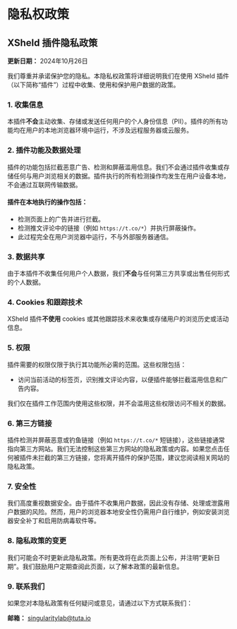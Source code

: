 # 隐私权政策

## XSheld 插件隐私政策

**更新日期：** 2024年10月26日

我们尊重并承诺保护您的隐私。本隐私权政策将详细说明我们在使用 XSheld 插件（以下简称“插件”）过程中收集、使用和保护用户数据的政策。

### 1. 收集信息

本插件**不会**主动收集、存储或发送任何用户的个人身份信息（PII）。插件的所有功能均在用户的本地浏览器环境中运行，不涉及远程服务器或云服务。

### 2. 插件功能及数据处理

插件的功能包括拦截恶意广告、检测和屏蔽滥用信息。我们不会通过插件收集或存储任何与用户浏览相关的数据。插件执行的所有检测操作均发生在用户设备本地，不会通过互联网传输数据。

#### 插件在本地执行的操作包括：

- 检测页面上的广告并进行拦截。
- 检测推文评论中的链接（例如 `https://t.co/*`）并执行屏蔽操作。
- 此过程完全在用户浏览器中运行，不与外部服务器通信。

### 3. 数据共享

由于本插件不收集任何用户个人数据，我们**不会**与任何第三方共享或出售任何形式的个人数据。

### 4. Cookies 和跟踪技术

XSheld 插件**不使用** cookies 或其他跟踪技术来收集或存储用户的浏览历史或活动信息。

### 5. 权限

插件需要的权限仅限于执行其功能所必需的范围。这些权限包括：

- 访问当前活动的标签页，识别推文评论内容，以便插件能够拦截滥用信息和广告内容。
  
我们仅在插件工作范围内使用这些权限，并不会滥用这些权限访问不相关的数据。

### 6. 第三方链接

插件检测并屏蔽恶意或钓鱼链接（例如 `https://t.co/*` 短链接），这些链接通常指向第三方网站。我们无法控制这些第三方网站的隐私政策或内容。如果您点击任何被插件未拦截的第三方链接，您将离开插件的保护范围，建议您阅读相关网站的隐私政策。

### 7. 安全性

我们高度重视数据安全。由于插件不收集用户数据，因此没有存储、处理或泄露用户数据的风险。然而，用户的浏览器本地安全性仍需用户自行维护，例如安装浏览器安全补丁和启用防病毒软件等。

### 8. 隐私政策的变更

我们可能会不时更新此隐私政策。所有更改将在此页面上公布，并注明“更新日期”。我们鼓励用户定期查阅此页面，以了解本政策的最新信息。

### 9. 联系我们

如果您对本隐私政策有任何疑问或意见，请通过以下方式联系我们：

**邮箱：** singularitylab@tuta.io
